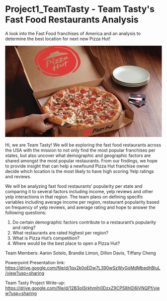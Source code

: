 # Project1_TeamTasty - Team Tasty's Fast Food Restaurants Analysis
A look into the Fast Food franchises of America and an analysis to determine the best location for next new Pizza Hut!

![image](Resources/pizzahut.jpg)

Hi, we are Team Tasty!  We will be exploring the fast food restaurants across the USA with the mission to not only find the most popular franchises per states, but also uncover what demographic and geographic factors are shared amongst the most popular restaurants. From our findings, we hope to provide insight that can help a newfound Pizza Hut franchise owner decide which location is the most likely to have high scoring Yelp ratings and reviews. 

We will be analyzing fast food restaurants’ popularity per state and comparing it to several factors including income, yelp reviews and other yelp interactions in that region.  The team plans on defining specific variables including average income per region, restaurant popularity based on frequency of yelp reviews, and average rating and hope to answer the following questions:

1. Do certain demographic factors contribute to a restaurant’s popularity and rating?
2. What restaurants are rated highest per region? 
3. What is Pizza Hut’s competition?
4. Where would be the best place to open a Pizza Hut?

 


Team Members: Aaron Sotelo, Brandie Limon, Dillon Davis, Tiffany Cheng

Powerpoint Presentation link: https://drive.google.com/file/d/1qx2k0oEDw7L390wSzWyGoMdMbedhBIuL/view?usp=sharing

Team Tasty Project Write-up: https://drive.google.com/file/d/12B3oISrkhmIh0DzxZ9CPS8hlD6jVNQPf/view?usp=sharing
